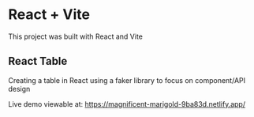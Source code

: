 # React + Vite

This project was built with React and Vite

## React Table 

Creating a table in React using a faker library to focus on component/API design

Live demo viewable at: https://magnificent-marigold-9ba83d.netlify.app/
